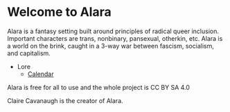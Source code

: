 # Welcome to Alara

Alara is a fantasy setting built around principles of radical queer inclusion. Important characters are trans, nonbinary, pansexual, otherkin, etc. Alara is a world on the brink, caught in a 3-way war between fascism, socialism, and capitalism.

* Lore
  * [Calendar](/alara/calendar)

Alara is free for all to use and the whole project is CC BY SA 4.0

Claire Cavanaugh is the creator of Alara.

